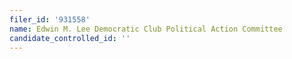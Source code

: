 ```yaml
---
filer_id: '931558'
name: Edwin M. Lee Democratic Club Political Action Committee
candidate_controlled_id: ''
---
```

